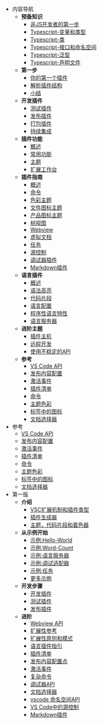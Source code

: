 <!-- * 快速入门 -->
* 内容导航
    * **预备知识**
      * [非JS开发者的第一步](/preknowledge/first-step.md)
      * [Typescript-变量和类型](/preknowledge/variable-and-type.md)
      * [Typescript-类](/preknowledge/class.md)
      * [Typescript-接口和命名空间](/preknowledge/interface-and-namespace.md)
      * [Typescript-泛型](/preknowledge/generics.md)
      * [Typescript-声明文件](/preknowledge/declaration-files.md)
    * **第一步**
        * [你的第一个插件](/get-started/your-first-extension.md)
        * [解析插件结构](/get-started/extension-anatomy.md)
        * [小结](/get-started/wrapping-up.md)
    * **开发插件**
        * [测试插件](/working-with-extensions/testing-extension.md)
        * [发布插件](/working-with-extensions/publish-extension.md)
        * [打包插件](/working-with-extensions/bundling-extension.md)
        * [持续集成](/working-with-extensions/continuous-integration.md)
    * **插件功能**
        * [概述](/extension-capabilities/readme.md)
        * [常用功能](/extension-capabilities/common-capabilities.md)
        * [主题](/extension-capabilities/theming.md)
        * [扩展工作台](/extension-capabilities/extending-workbench.md)
    * **插件指南**
        * [概述](/extension-guides/readme.md)
        * [命令](/extension-guides/command.md)
        * [色彩主题](/extension-guides/color-theme.md)
        * [文件图标主题](/extension-guides/file-icon-theme.md)
        * [产品图标主题](/extension-guides/product-icon-theme.md)
        * [树视图](/extension-guides/tree-view.md)
        * [Webview](/extension-guides/webview.md)
        * [虚拟文档](/extension-guides/virtual-documents.md)
        * [任务](/extension-guides/task-provider.md)
        * [源控制](/extension-guides/scm-provider.md)
        * [调试器插件](/extension-guides/debugger-extension.md)
        * [Markdown插件](/extension-guides/markdown-extension.md)
    * **语言插件**
        * [概述](/language-extensions/)
        * [语法高亮](/language-extensions/syntax-highlight-guide.md)
        * [代码片段](/language-extensions/snippet-guide.md)
        * [语言配置](/language-extensions/language-configuration-guide.md)
        * [程序性语言特性](/language-extensions/programmatic-language-features.md)
        * [语言服务器](/language-extensions/language-server-extension-guide.md)
    * **进阶主题**
        * [插件主机](/advanced-topics/extension-host.md)
        * [远程开发](/advanced-topics/remote-extensions.md)
        * [使用不稳定的API](/advanced-topics/using-proposed-api.md)
    * ️️**参考**
        * [VS Code API](/references/vscode-api.md)
        * [发布内容配置](/references/contribution-points.md)
        * [激活事件](/references/activation-events.md)
        * [插件清单](/references/extension-manifest.md)
        * [命令](/references/commands.md)
        * [主题色彩](/references/theme-color.md)
        * [标签中的图标](/references/icons-in-labels.md)
        * [文档选择器](/references/document-selector.md)
* ️️参考
    * [VS Code API](/references/vscode-api.md)
    * [发布内容配置](/references/contribution-points.md)
    * [激活事件](/references/activation-events.md)
    * [插件清单](/references/extension-manifest.md)
    * [命令](/references/commands.md)
    * [主题色彩](/references/theme-color.md)
    * [标签中的图标](/references/icons-in-labels.md)
    * [文档选择器](/references/document-selector.md)
* 第一版
    * **介绍**
        * [VSC扩展机制和插件类型](extension-authoring/overview)
        * [插件生成器](extension-authoring/extension-generator)
        * [主题，代码片段和着色器](extension-authoring/themes-snippets-colorizers)
    * **从示例开始**
        * [示例:Hello-World](extension-authoring/example-hello-world)
        * [示例:Word-Count](extension-authoring/example-word-count)
        * [示例:语言服务器](extension-authoring/example-language-server)
        * [示例:调试适配器](extension-authoring/example-debug-adapter)
        * [示例:任务](extension-authoring/example-tasks)
        * [更多示例](extension-authoring/samples)
    * **开发步骤**
        * [开发插件](extension-authoring/developing-extensions)
        * [测试插件](extension-authoring/testing-extensions)
        * [发布插件](extension-authoring/publish-extension)
    * **进阶**
        * [Webview API](extension-authoring/webview-api)
        * [扩展性参考](extensibility-reference/overview)
        * [扩展性原则和模式](extensibility-reference/principles-patterns)
        * [语言插件指引](extensibility-reference/language-extension-guidelines)
        * [插件清单](extensibility-reference/extension-manifest)
        * [发布内容配置点](extensibility-reference/contribution-points)
        * [激活事件](extensibility-reference/activation-events)
        * [复杂命令](extensibility-reference/vscode-api-commands)
        * [调试器API](extensibility-reference/api-debugging)
        * [文档选择器](extensibility-reference/document-selectors)
        * [vscode 命名空间API](extensibility-reference/vscode-api)
        * [VS Code中的源控制](extensibility-reference/api-scm)
        * [Markdown插件](extensibility-reference/api-markdown)